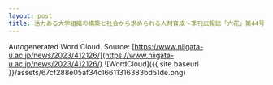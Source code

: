 ```yaml
---
layout: post
title: 活力ある大学組織の構築と社会から求められる人材育成～季刊広報誌「六花」第44号を発刊～
---
```

Autogenerated Word Cloud.
Source\: [https://www.niigata-u.ac.jp/news/2023/412126/](https://www.niigata-u.ac.jp/news/2023/412126/)
![WordCloud]({{ site.baseurl }}/assets/67cf288e05af34c16611316383bd51de.png)